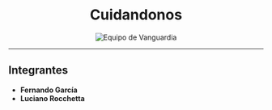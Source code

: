 <div align="center">
  <h1>Cuidandonos</h1>
  <img src="https://cdn-icons-png.flaticon.com/512/8631/8631499.png" alt="Equipo de Vanguardia">
</div>

---
## Integrantes

- **Fernando García**
- **Luciano Rocchetta**
